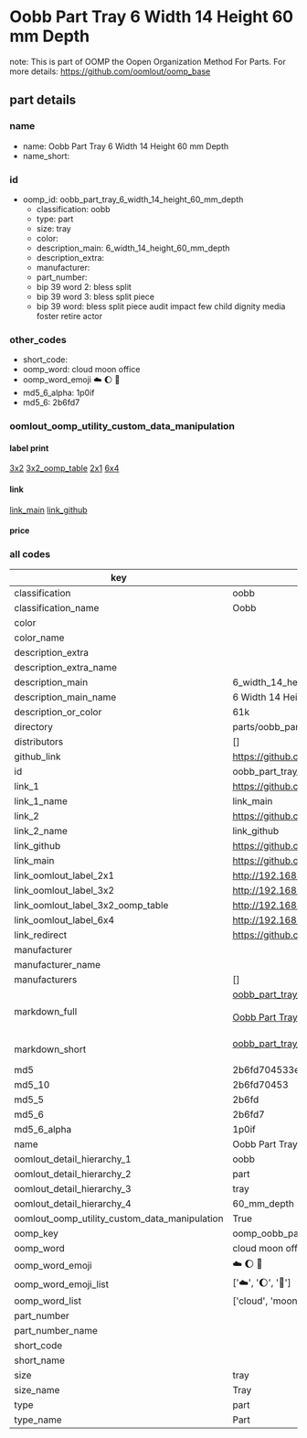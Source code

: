 # Oobb Part Tray 6 Width 14 Height 60 mm Depth  

note: This is part of OOMP the Oopen Organization Method For Parts. For more details: https://github.com/oomlout/oomp_base

##  part details
  







### name
* name: Oobb Part Tray 6 Width 14 Height 60 mm Depth
* name_short: 
### id
* oomp_id: oobb_part_tray_6_width_14_height_60_mm_depth
  * classification: oobb
  * type: part
  * size: tray
  * color: 
  * description_main: 6_width_14_height_60_mm_depth
  * description_extra: 
  * manufacturer: 
  * part_number: 
  * bip 39 word 2: bless split
  * bip 39 word 3: bless split piece
  * bip 39 word: bless split piece audit impact few child dignity media foster retire actor

### other_codes
* short_code: 
* oomp_word: cloud moon office
* oomp_word_emoji :cloud: :moon: :office:
* md5_6_alpha: 1p0if
* md5_6: 2b6fd7






### oomlout_oomp_utility_custom_data_manipulation
#### label print
[3x2](http://192.168.1.245:1112/?label=oomp%201p0if)
[3x2_oomp_table](http://192.168.1.108:1112/?label=oomp%201p0if)
[2x1](http://192.168.1.242:1112/?label=oomp%201p0if)
[6x4](http://192.168.1.55:1112/?label=oomp%201p0if)    

#### link

[link_main](https://github.com/oomlout/oomlout_oomp_version_1_messy/tree/main/parts/oobb_part_tray_6_width_14_height_60_mm_depth) [link_github](https://github.com/oomlout/oomlout_oomp_version_1_messy/tree/main/parts/oobb_part_tray_6_width_14_height_60_mm_depth)                             

#### price







### all codes 
| key | value |  
| --- | --- |  
| classification | oobb |  
| classification_name | Oobb |  
| color |  |  
| color_name |  |  
| description_extra |  |  
| description_extra_name |  |  
| description_main | 6_width_14_height_60_mm_depth |  
| description_main_name | 6 Width 14 Height 60 mm Depth |  
| description_or_color | 61k |  
| directory | parts/oobb_part_tray_6_width_14_height_60_mm_depth |  
| distributors | [] |  
| github_link | https://github.com/oomlout/oomlout_oomp_part_src/tree/main/parts/oobb_part_tray_6_width_14_height_60_mm_depth |  
| id | oobb_part_tray_6_width_14_height_60_mm_depth |  
| link_1 | https://github.com/oomlout/oomlout_oomp_version_1_messy/tree/main/parts/oobb_part_tray_6_width_14_height_60_mm_depth |  
| link_1_name | link_main |  
| link_2 | https://github.com/oomlout/oomlout_oomp_version_1_messy/tree/main/parts/oobb_part_tray_6_width_14_height_60_mm_depth |  
| link_2_name | link_github |  
| link_github | https://github.com/oomlout/oomlout_oomp_version_1_messy/tree/main/parts/oobb_part_tray_6_width_14_height_60_mm_depth |  
| link_main | https://github.com/oomlout/oomlout_oomp_version_1_messy/tree/main/parts/oobb_part_tray_6_width_14_height_60_mm_depth |  
| link_oomlout_label_2x1 | http://192.168.1.242:1112/?label=oomp%201p0if |  
| link_oomlout_label_3x2 | http://192.168.1.245:1112/?label=oomp%201p0if |  
| link_oomlout_label_3x2_oomp_table | http://192.168.1.108:1112/?label=oomp%201p0if |  
| link_oomlout_label_6x4 | http://192.168.1.55:1112/?label=oomp%201p0if |  
| link_redirect | https://github.com/oomlout/oomlout_oomp_version_1_messy/tree/main/parts/oobb_part_tray_6_width_14_height_60_mm_depth |  
| manufacturer |  |  
| manufacturer_name |  |  
| manufacturers | [] |  
| markdown_full | [oobb_part_tray_6_width_14_height_60_mm_depth](none)<br>[](none)<br>[Oobb Part Tray 6 Width 14 Height 60 Mm Depth](none)<br><br> |  
| markdown_short | [oobb_part_tray_6_width_14_height_60_mm_depth](none)<br><br> |  
| md5 | 2b6fd704533e04fd5638e0f148f488bd |  
| md5_10 | 2b6fd70453 |  
| md5_5 | 2b6fd |  
| md5_6 | 2b6fd7 |  
| md5_6_alpha | 1p0if |  
| name | Oobb Part Tray 6 Width 14 Height 60 mm Depth |  
| oomlout_detail_hierarchy_1 | oobb |  
| oomlout_detail_hierarchy_2 | part |  
| oomlout_detail_hierarchy_3 | tray |  
| oomlout_detail_hierarchy_4 | 60_mm_depth |  
| oomlout_oomp_utility_custom_data_manipulation | True |  
| oomp_key | oomp_oobb_part_tray_6_width_14_height_60_mm_depth |  
| oomp_word | cloud moon office |  
| oomp_word_emoji | :cloud: :moon: :office: |  
| oomp_word_emoji_list | [':cloud:', ':moon:', ':office:'] |  
| oomp_word_list | ['cloud', 'moon', 'office'] |  
| part_number |  |  
| part_number_name |  |  
| short_code |  |  
| short_name |  |  
| size | tray |  
| size_name | Tray |  
| type | part |  
| type_name | Part |  
